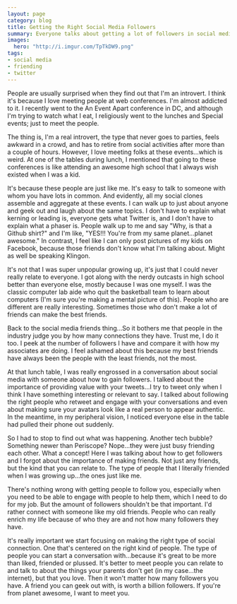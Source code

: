 ```yaml
---
layout: page
category: blog
title: Getting the Right Social Media Followers
summary: Everyone talks about getting a lot of followers in social media, but what does that really mean? And why is it even important? Well everyone is wrong. I'm much happier when I focus on getting the right type of followers.
images:
  hero: "http://i.imgur.com/TpTkDW9.png"
tags:
- social media
- friending
- twitter
---
```

People are usually surprised when they find out that I'm an introvert. I think it's because I love meeting people at web conferences. I'm almost addicted to it. I recently went to the An Event Apart conference in DC, and although I'm trying to watch what I eat, I religiously went to the lunches and Special events; just to meet the people.

The thing is, I'm a real introvert, the type that never goes to parties, feels awkward in a crowd, and has to retire from social activities after more than a couple of hours. However, I love meeting folks at these events...which is weird. At one of the tables during lunch, I mentioned that going to these conferences is like attending an awesome high school that I always wish existed when I was a kid.

It's because these people are just like me. It's easy to talk to someone with whom you have lots in common. And evidently, all my social clones assemble and aggregate at these events. I can walk up to just about anyone and geek out and laugh about the same topics. I don't have to explain what kerning or leading is, everyone gets what Twitter is, and I don't have to explain what a phaser is. People walk up to me and say "Why, is that a Github shirt?" and I'm like, "YES!!! You're from my same planet...planet awesome." In contrast, I feel like I can only post pictures of my kids on Facebook, because those friends don't know what I'm talking about. Might as well be speaking Klingon.

It's not that I was super unpopular growing up, it's just that I could never really relate to everyone. I got along with the nerdy outcasts in high school better than everyone else, mostly because I was one myself.  I was the classic computer lab aide who quit the basketball team to learn about computers (I'm sure you're making a mental picture of this). People who are different are really interesting. Sometimes those who don't make a lot of friends can make the best friends.

Back to the social media friends thing...So it bothers me that people in the industry judge you by how many connections they have. Trust me, I do it too. I peek at the number of followers I have and compare it with how my associates are doing. I feel ashamed about this because my best friends have always been the people with the least friends, not the most.

At that lunch table, I was really engrossed in a conversation about social media with someone about how to gain followers. I talked about the importance of providing value with your tweets...I try to tweet only when I think I have something interesting or relevant to say. I talked about following the right people who retweet and engage with your conversations and even about making sure your avatars look like a real person to appear authentic. In the meantime, in my peripheral vision, I noticed everyone else in the table had pulled their phone out suddenly.

So I had to stop to find out what was happening. Another tech bubble? Something newer than Periscope? Nope...they were just busy friending each other. What a concept! Here I was talking about how to get followers and I forgot about the importance of making friends. Not just any friends, but the kind that you can relate to. The type of people that I literally friended when I was growing up...the ones just like me.

There's nothing wrong with getting people to follow you, especially when you need to be able to engage with people to help them, which I need to do for my job. But the amount of followers shouldn't be that important. I'd rather connect with someone like my old friends. People who can really enrich my life because of who they are and not how many followers they have.

It's really important we start focusing on making the right type of social connection. One that's centered on the right kind of people. The type of people you can start a conversation with...because it's great to be more than liked, friended or plussed. It's better to meet people you can relate to and talk to about the things your parents don't get (in my case...the internet), but that you love. Then it won't matter how many followers you have. A friend you can geek out with, is worth a billion followers. If you're from planet awesome, I want to meet you.
